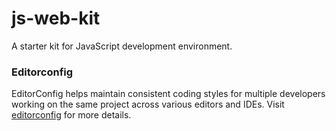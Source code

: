 # js-web-kit
A starter kit for JavaScript development environment.

### Editorconfig
EditorConfig helps maintain consistent coding styles for multiple developers working on the same 
project across various editors and IDEs. Visit [editorconfig](https://editorconfig.org/) 
for more details.



